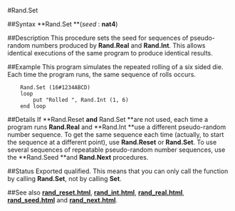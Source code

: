 
#Rand.Set

##Syntax
**Rand.Set **(_seed_ : **nat4**)



##Description
This procedure sets the seed for sequences of pseudo-random numbers produced by **Rand.Real** and **Rand.Int**. This allows identical executions of the same program to produce identical results.



##Example
This program simulates the repeated rolling of a six sided die. Each time the program runs, the same sequence of rolls occurs.


        Rand.Set (16#1234ABCD)
        loop
            put "Rolled ", Rand.Int (1, 6)
        end loop
##Details
If **Rand.Reset **and** Rand.Set **are not used, each time a program runs **Rand.Real** and **Rand.Int **use a different pseudo-random number sequence. To get the same sequence each time (actually, to start the sequence at a different point), use **Rand.Reset** or **Rand.Set**.
To use several sequences of repeatable pseudo-random number sequences, use the **Rand.Seed **and **Rand.Next** procedures.



##Status
Exported qualified.
This means that you can only call the function by calling **Rand.Set**, not by calling **Set**.



##See also
**[rand_reset.html](Rand.Reset)**, **[rand_int.html](Rand.Int)**, **[rand_real.html](Rand.Real)**, **[rand_seed.html](Rand.Seed)** and **[rand_next.html](Rand.Next)**.



